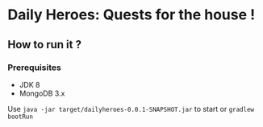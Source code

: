 # Daily Heroes: Quests for the house !

## How to run it ?

### Prerequisites
* JDK 8
* MongoDB 3.x

Use `java -jar target/dailyheroes-0.0.1-SNAPSHOT.jar` to start or `gradlew bootRun`
